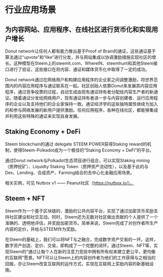 # 行业应用场景

## 为内容网站、应用程序、在线社区进行货币化和实现用户增长

Donut network让任何人都有能力推出基于Proof of Brain的通证，这些通证基于算法通过“upvote”和“like”进行分发，并与网站集成以协调激励措施实现社区的增长。这种模型在Steem上的steemit.com、WhereIN、steemhunt和其他Steem接口进行了验证，这些接口在将内容、通证和媒体货币化中取得了一定的成功。

Donut network通过在网络用户和构建应用程序的企业家之间调整激励，将世界范围内的内容应用程序与通证联系在一起。社区创始人依靠Donut来发展其内容应用程序，通过竞争投票的过程，自动生成由现有通证持有者分配给内容生产者的新通证。随着通证分发给网络用户，现有通证持有者进一步与内容创建者、运行应用程序的企业以及支持他们的企业家保持一致。通证经济学的这些独特属性继续为加入的和参与网络发展的新用户提供激励。任何应用程序，各种在线社区，都能够集成并利用这些特殊的通证来实现自身发展。

## Staking Economy + DeFi

Steem blockchain的通过 delegate STEEM POWER获得Staking reward的机制，使得Steem-Polkadot成为一个极佳的“Staking Economy + DeFi”的平台。

通过Donut network与Polkadot生态项目进行组合，可以实现Staking mining（质押挖矿）、Liquidty Staking Token（质押资产流动性），以及基于此的与Dex、Lending、合成资产、Farming结合的去中心化金融应用场景。

相关实例，可见 Nutbox v1 —— Peanut社区（https://nutbox.io/）。

## Steem + NFT

Steem作为一个基于区块链的、激励的公共内容平台，实现了通过加密货币奖励支持社区建设和社交互动。同时，Steem还为无数对社区做出贡献的个人提供了一个准确的、透明地评估，并奖励加密货币。简单来说，Steem完成了对创作者所生产内容的定价，并给与STEEM作为奖励。

在Steem的基础上，我们可以将NFT与之融合，完成数字资产交易的一环。这样，数字资产创造、定价、交易，即构成了一个完整的闭环。通过Steem、NFT等，实现Steem的“通过让每个人在新的注意力竞技中拥有所有权来建立更公平、更均衡的互联网”愿景。NFT可以让Steem上的内容创作者为他们的工作获得与之相当的回报，亦让Steem改变互联网的运作方式，实现在互联网上奖励内容的新基础设施。
